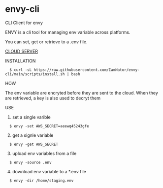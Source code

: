 # envy-cli
CLI Client for envy


ENVY is a cli tool for managing env variable across platforms.


You can set, get or retrieve to a .env file.

[CLOUD SERVER](https://github.com/IamNator/envy-download)

INSTALLATION
```
  $ curl -sL https://raw.githubusercontent.com/IamNator/envy-cli/main/scripts/install.sh | bash
```

HOW

The env variable are encryted before they are sent to the cloud. When they are retrieved, a key is also used to decryt them


USE


1. set a single varible
```
  $ envy -set AWS_SECRET=aeewq45243gfe
```

2. get a signle variable
```
  $ envy -get AWS_SECRET
```

3. upload env variables from a file
```
  $ envy -source .env 
```

4. download env variable to a *.env file
```
  $ envy -dir /home/staging.env
```
